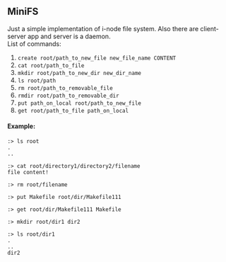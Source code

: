 ## MiniFS
Just a simple implementation of i-node file system. Also there are client-server
app and server is a daemon.   
List of commands:
1. ``create root/path_to_new_file new_file_name CONTENT``  
2. ``cat root/path_to_file``  
3. ``mkdir root/path_to_new_dir new_dir_name``
4. ``ls root/path``  
5. ``rm root/path_to_removable_file``  
6. ``rmdir root/path_to_removable_dir``  
7. ``put path_on_local root/path_to_new_file``  
8. ``get root/path_to_file path_on_local``

#### Example:
``:> ls root``  
``.``  
``..``

``:> cat root/directory1/directory2/filename``  
``file content!``

``:> rm root/filename``

``:> put Makefile root/dir/Makefile111``

``:> get root/dir/Makefile111 Makefile``

``:> mkdir root/dir1 dir2``

``:> ls root/dir1``  
``.``  
``..``  
``dir2``